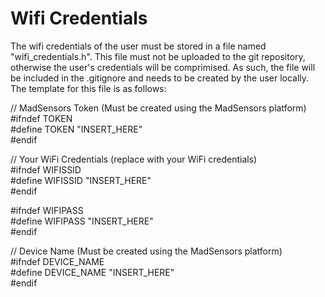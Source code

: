 
# Wifi Credentials
The wifi credentials of the user must be stored in a file named "wifi_credentials.h". This file must not be uploaded to the git repository, otherwise the user's credentials will be comprimised. As such, the file will be included in the .gitignore and needs to be created by the user locally. The template for this file is as follows:

// MadSensors Token (Must be created using the MadSensors platform)\
#ifndef TOKEN\
#define TOKEN "INSERT_HERE"\
#endif

// Your WiFi Credentials (replace with your WiFi credentials)\
#ifndef WIFISSID\
#define WIFISSID "INSERT_HERE"\
#endif

#ifndef WIFIPASS\
#define WIFIPASS "INSERT_HERE"\
#endif

// Device Name (Must be created using the MadSensors platform)\
#ifndef DEVICE_NAME\
#define DEVICE_NAME "INSERT_HERE"\
#endif
